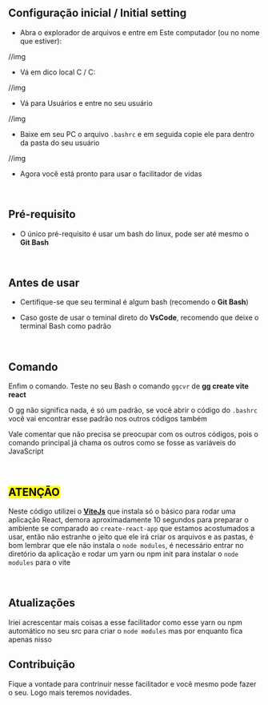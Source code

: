 ## Configuração inicial / Initial setting 

* Abra o explorador de arquivos e entre em Este computador (ou no nome que estiver): 
 
 //img
 
* Vá em dico local C / C:

//img

* Vá para Usuários e entre no seu usuário

//img

* Baixe em seu PC o arquivo <code>.bashrc</code> e em seguida copie ele para dentro da pasta do seu usuário

//img

* Agora você está pronto para usar o facilitador de vidas 

<br>

## Pré-requisito 

* O único pré-requisito é usar um bash do linux, pode ser até mesmo o <strong>Git Bash</strong>
<br>

## Antes de usar

* Certifique-se que seu terminal é algum bash (recomendo o <strong>Git Bash</strong>)

* Caso goste de usar o teminal direto do <strong>VsCode</strong>, recomendo que deixe o terminal Bash como padrão 

<br>

## Comando

<p>Enfim o comando. Teste no seu Bash o comando <code>ggcvr</code> de <strong>gg create vite react</strong></p>
<p>O gg não significa nada, é só um padrão, se você abrir o código do <code>.bashrc</code> você vai encontrar esse padrão nos outros códigos também</p>
<p>Vale comentar que não precisa se preocupar com os outros códigos, pois o comando principal já chama os outros como se fosse as variáveis do JavaScript</p>
<br>

## <mark>ATENÇÃO<mark>

<p>Neste código utilizei o <a href="https://vitejs.dev"><strong>ViteJs</strong></a> que instala só o básico para rodar uma aplicação React, 
demora aproximadamente 10 segundos para preparar o ambiente se comparado ao <code>create-react-app</code> que estamos acostumados a usar, então não estranhe o jeito que ele
irá criar os arquivos e as pastas, é bom lembrar que ele não instala o <code>node modules</code>, é necessário entrar no diretório da aplicação e rodar um yarn ou npm init para instalar o <code>node modules</code> para o vite</p>
 
 <br>
 
 ## Atualizações
 
<p>Iriei acrescentar mais coisas a esse facilitador como esse yarn ou npm automático no seu src para criar o <code>node modules</code> mas por enquanto fica apenas nisso</p>
 
 ## Contribuição
 
 <p>Fique a vontade para contrinuir nesse facilitador e você mesmo pode fazer o seu. Logo mais teremos novidades.</p>
